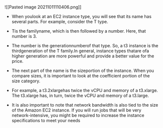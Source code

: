 ![[Pasted image 20211011110406.png]]

* When youlook at an EC2 instance type, you will see that its name has several parts. For example, consider the T type.

* Tis the familyname, which is then followed by a number. Here, that number is 3.

* The number is the generationnumberof that type. So, a t3 instance is the thirdgeneration of the T family.In general, instance types thatare ofa higher generation are more powerful and provide a better value for the price.

* The next part of the name is the sizeportion of the instance. When you compare sizes, it is important to look at the coefficient portion of the size category.

* For example, a t3.2xlargehas twice the vCPU and memory of a t3.xlarge. The t3.xlarge has, in turn, twice the vCPU and memory of a t3.large.

* It is also important to note that network bandwidth is also tied to the size of the Amazon EC2 instance. If you will run jobs that will be very network-intensive, you might be required to increase the instance specifications to meet your needs